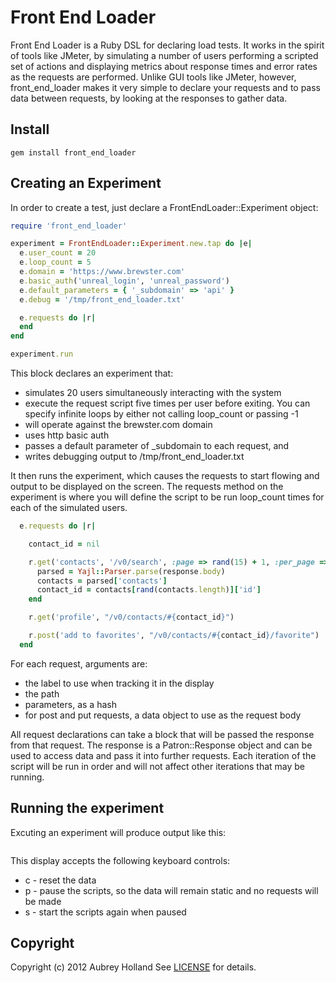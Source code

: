 # Front End Loader

Front End Loader is a Ruby DSL for declaring load tests. It works in the spirit of
tools like JMeter, by simulating a number of users performing a scripted set of actions
and displaying metrics about response times and error rates as the requests are performed.
Unlike GUI tools like JMeter, however, front_end_loader makes it very simple to declare
your requests and to pass data between requests, by looking at the responses to gather data.

## Install
    gem install front_end_loader

## Creating an Experiment

In order to create a test, just declare a FrontEndLoader::Experiment object:

```ruby
require 'front_end_loader'

experiment = FrontEndLoader::Experiment.new.tap do |e|
  e.user_count = 20
  e.loop_count = 5
  e.domain = 'https://www.brewster.com'
  e.basic_auth('unreal_login', 'unreal_password')
  e.default_parameters = { '_subdomain' => 'api' }
  e.debug = '/tmp/front_end_loader.txt'

  e.requests do |r|
  end
end

experiment.run
```

This block declares an experiment that:

* simulates 20 users simultaneously interacting with the system
* execute the request script five times per user before exiting. You can specify infinite loops by either not calling loop_count or passing -1
* will operate against the brewster.com domain
* uses http basic auth
* passes a default parameter of _subdomain to each request, and
* writes debugging output to /tmp/front_end_loader.txt

It then runs the experiment, which causes the requests to start flowing and output to be displayed
on the screen. The requests method on the experiment is where you will define the script to be run
loop_count times for each of the simulated users.

```ruby
  e.requests do |r|

    contact_id = nil

    r.get('contacts', '/v0/search', :page => rand(15) + 1, :per_page => 30) do |response|
      parsed = Yajl::Parser.parse(response.body)
      contacts = parsed['contacts']
      contact_id = contacts[rand(contacts.length)]['id']
    end

    r.get('profile', "/v0/contacts/#{contact_id}")

    r.post('add to favorites', "/v0/contacts/#{contact_id}/favorite")
  end
```

For each request, arguments are:

* the label to use when tracking it in the display
* the path
* parameters, as a hash
* for post and put requests, a data object to use as the request body

All request declarations can take a block that will be passed the response from that request. The response
is a Patron::Response object and can be used to access data and pass it into further requests. Each iteration
of the script will be run in order and will not affect other iterations that may be running.

## Running the experiment

Excuting an experiment will produce output like this:

```
```

This display accepts the following keyboard controls:

* c - reset the data
* p - pause the scripts, so the data will remain static and no requests will be made
* s - start the scripts again when paused

## <a name="copyright"></a>Copyright
Copyright (c) 2012 Aubrey Holland
See [LICENSE][] for details.

[license]: https://github.com/brewster/front_end_loader/blob/master/LICENSE.md
